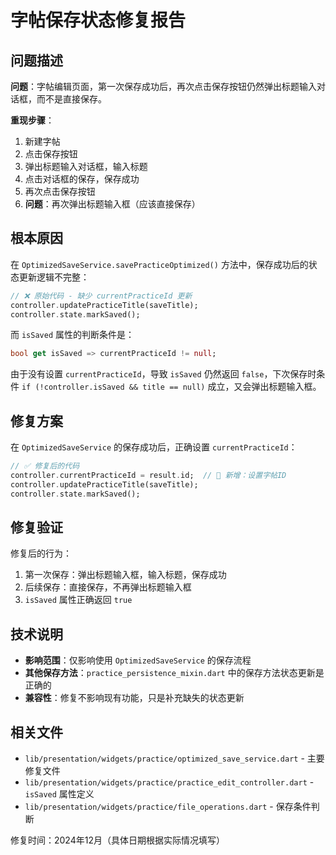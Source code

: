 # 字帖保存状态修复报告

## 问题描述

**问题**：字帖编辑页面，第一次保存成功后，再次点击保存按钮仍然弹出标题输入对话框，而不是直接保存。

**重现步骤**：
1. 新建字帖
2. 点击保存按钮
3. 弹出标题输入对话框，输入标题
4. 点击对话框的保存，保存成功
5. 再次点击保存按钮
6. **问题**：再次弹出标题输入框（应该直接保存）

## 根本原因

在 `OptimizedSaveService.savePracticeOptimized()` 方法中，保存成功后的状态更新逻辑不完整：

```dart
// ❌ 原始代码 - 缺少 currentPracticeId 更新
controller.updatePracticeTitle(saveTitle);
controller.state.markSaved();
```

而 `isSaved` 属性的判断条件是：
```dart
bool get isSaved => currentPracticeId != null;
```

由于没有设置 `currentPracticeId`，导致 `isSaved` 仍然返回 `false`，下次保存时条件 `if (!controller.isSaved && title == null)` 成立，又会弹出标题输入框。

## 修复方案

在 `OptimizedSaveService` 的保存成功后，正确设置 `currentPracticeId`：

```dart
// ✅ 修复后的代码
controller.currentPracticeId = result.id;  // 🔧 新增：设置字帖ID
controller.updatePracticeTitle(saveTitle);
controller.state.markSaved();
```

## 修复验证

修复后的行为：
1. 第一次保存：弹出标题输入框，输入标题，保存成功
2. 后续保存：直接保存，不再弹出标题输入框
3. `isSaved` 属性正确返回 `true`

## 技术说明

- **影响范围**：仅影响使用 `OptimizedSaveService` 的保存流程
- **其他保存方法**：`practice_persistence_mixin.dart` 中的保存方法状态更新是正确的
- **兼容性**：修复不影响现有功能，只是补充缺失的状态更新

## 相关文件

- `lib/presentation/widgets/practice/optimized_save_service.dart` - 主要修复文件
- `lib/presentation/widgets/practice/practice_edit_controller.dart` - `isSaved` 属性定义
- `lib/presentation/widgets/practice/file_operations.dart` - 保存条件判断

修复时间：2024年12月（具体日期根据实际情况填写） 